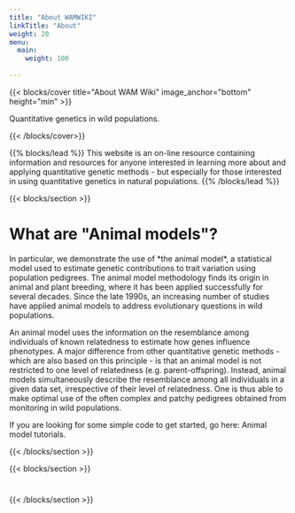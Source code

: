 ```yaml
---
title: "About WAMWIKI"
linkTitle: "About"
weight: 20
menu:
  main:
    weight: 100
   
---
```


{{< blocks/cover title="About WAM Wiki" image_anchor="bottom" height="min" >}}

<p class="lead mt-5">Quantitative genetics in wild populations.
</p>

{{< /blocks/cover>}}

{{% blocks/lead %}}
This website is an on-line resource containing information and resources for anyone interested in learning more about and applying quantitative genetic methods - but especially for those interested in using quantitative genetics in natural populations.
{{% /blocks/lead %}}


{{< blocks/section >}}
<div class="col-12">
<h1 class="text-center">What are "Animal models"?</h1>
In particular, we demonstrate the use of *the animal model*, a statistical model used to estimate genetic contributions to trait variation using population pedigrees. The animal model methodology finds its origin in animal and plant breeding, where it has been applied successfully for several decades. Since the late 1990s, an increasing number of studies have applied animal models to address evolutionary questions in wild populations.

An animal model uses the information on the resemblance among individuals of known relatedness to estimate how genes influence phenotypes. A major difference from other quantitative genetic methods - which are also based on this principle - is that an animal model is not restricted to one level of relatedness (e.g. parent-offspring). Instead, animal models simultaneously describe the resemblance among all individuals in a given data set, irrespective of their level of relatedness. One is thus able to make optimal use of the often complex and patchy pedigrees obtained from monitoring in wild populations.

If you are looking for some simple code to get started, go here: Animal model tutorials.
</div>

{{< /blocks/section >}}

{{< blocks/section >}}

<div class="col-12">
<h1 class="text-center"> </h1>
</div>

{{< /blocks/section >}} 



